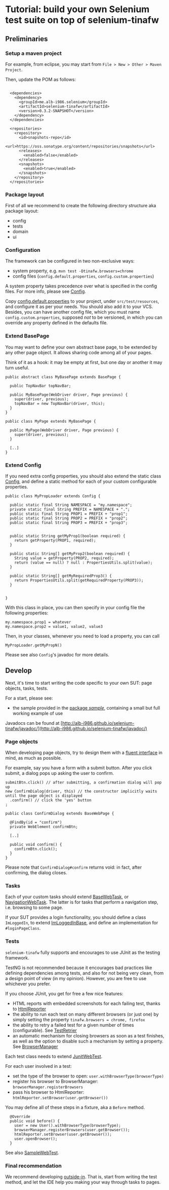 # Tutorial: build your own Selenium test suite on top of selenium-tinafw


## Preliminaries


### Setup a maven project

For example, from eclipse, you may start from `File > New > Other > Maven Project`.

Then, update the POM  as follows:

```

  <dependencies>
    <dependency>
      <groupId>me.alb-i986.selenium</groupId>
      <artifactId>selenium-tinafw</artifactId>
      <version>0.3.2-SNAPSHOT</version>
    </dependency>
  </dependencies>
  
  <repositories>
    <repository>
      <id>snapshots-repo</id>
      <url>https://oss.sonatype.org/content/repositories/snapshots</url>
      <releases>
        <enabled>false</enabled>
      </releases>
      <snapshots>
        <enabled>true</enabled>
      </snapshots>
    </repository>
  </repositories>
```

### Package layout
First of all we recommend to create the following directory structure aka package layout:

- config
- tests
- domain
- ui


### Configuration
The framework can be configured in two non-exclusive ways:
- system property, e.g. `mvn test -Dtinafw.browsers=chrome`
- config files (`config.default.properties`, `config.custom.properties`)

A system property takes precedence over what is specified in the config files.
For more info, please see [Config](https://github.com/alb-i986/selenium-tinafw/blob/master/src/main/java/me/alb_i986/selenium/tinafw/config/Config.java).

Copy [config.default.properties](https://github.com/alb-i986/selenium-tinafw/blob/master/src/main/resources/config.default.properties) to your project, under `src/test/resources`, and configure it as per your needs. You should also add it to your VCS.
Besides, you can have another config file, which you must name `config.custom.properties`, supposed _not_ to be versioned,
in which you can override any property defined in the defaults file.



### Extend BasePage
You may want to define your own abstract base page, to be extended by any other
page object. It allows sharing code among all of your pages. 

Think of it as a hook: it may be empty at first, but one day or another
it may turn useful.

```
public abstract class MyBasePage extends BasePage {
  
  public TopNavBar topNavBar;
  
  public MyBasePage(WebDriver driver, Page previous) {
    super(driver, previous);
    topNavBar = new TopNavBar(driver, this);
  }
}

public class MyPage extends MyBasePage {
  
  public MyPage(WebDriver driver, Page previous) {
    super(driver, previous);
  }
  
  [..]
}
```

### Extend Config
If you need extra config properties, you should also extend the static class [Config](https://github.com/alb-i986/selenium-tinafw/blob/master/src/main/java/me/alb_i986/selenium/tinafw/config/Config.java),
and define a static method for each of your custom configurable properties.

```
public class MyPropLoader extends Config {
  
  public static final String NAMESPACE = "my.namespace";
  private static final String PREFIX = NAMESPACE + ".";
  public static final String PROP1 = PREFIX + "prop1";
  public static final String PROP2 = PREFIX + "prop2";
  public static final String PROP3 = PREFIX + "prop3";


  public static String getMyProp1(boolean required) {
    return getProperty(PROP1, required);
  }
  
  public static String[] getMyProp2(boolean required) {
    String value = getProperty(PROP2, required);
    return (value == null) ? null : PropertiesUtils.split(value);
  }
  
  public static String[] getMyRequiredProp3() {
    return PropertiesUtils.split(getRequiredProperty(PROP3));
  }
  

}
```

With this class in place, you can then specify in your config file
the following properties:

    my.namespace.prop1 = whatever
    my.namespace.prop2 = value1, value2, value3

Then, in your classes, whenever you need to load a property, you can call

    MyPropLoader.getMyPropN()

Please see also `Config`'s javadoc for more details.



## Develop

Next, it's time to start writing the code specific to your own SUT: page objects, tasks, tests.

For a start, please see:
 - the sample provided in the [package _sample_](https://github.com/alb-i986/selenium-tinafw/tree/master/src/main/java/me/alb_i986/selenium/tinafw/sample/), containing a small but full working example of use

Javadocs can be found at [http://alb-i986.github.io/selenium-tinafw/javadoc/](http://alb-i986.github.io/selenium-tinafw/javadoc/)


### Page objects
When developing page objects, try to design them with a
[fluent interface](http://martinfowler.com/bliki/FluentInterface.html)
in mind, as much as possible.

For example, say you have a form with a submit button.
After you click submit, a dialog pops up asking the user to confirm.

```
submitBtn.click() // after submitting, a confirmation dialog will pop up
new ConfirmDialog(driver, this) // the constructor implicitly waits until the page object is displayed
  .confirm() // click the 'yes' button 
;
```

```
public class ConfirmDialog extends BaseWebPage {

  @FindBy(id = "confirm")
  private WebElement confirmBtn;
  
  [..]
  
  public void confirm() {
    confirmBtn.click();
  }
}
```

Please note that `ConfirmDialog#confirm` returns void: in fact, after confirming, the dialog closes.


### Tasks

Each of your custom tasks should extend
[BaseWebTask](https://github.com/alb-i986/selenium-tinafw/blob/master/src/main/java/me/alb_i986/selenium/tinafw/tasks/BaseWebTask.java), or
[NavigationWebTask](https://github.com/alb-i986/selenium-tinafw/blob/master/src/main/java/me/alb_i986/selenium/tinafw/tasks/NavigationWebTask.java).
The latter is for tasks that perform a navigation step, i.e. browsing to some page.

If your SUT provides a login functionality, you should define a class `ImLoggedIn`, to extend
[ImLoggedInBase](https://github.com/alb-i986/selenium-tinafw/blob/master/src/main/java/me/alb_i986/selenium/tinafw/tasks/ImLoggedInBase.java),
and define an implementation for `#loginPageClass`.


### Tests

`selenium-tinafw` fully supports and encourages to use JUnit as the testing framework.

TestNG is not recommended because it encourages bad practices like defining dependencies among tests,
and also for not being very clean, from a design point of view (in my opinion).
However, you are free to use whichever you prefer.

If you choose JUnit, you get for free a few nice features:
- HTML reports with embedded screenshots for each failing test, thanks to
  [HtmlReporter](https://github.com/alb-i986/selenium-tinafw/blob/master/src/main/java/me/alb_i986/selenium/tinafw/tests/rules/HtmlReporter.java)
- the ability to run each test on many different browsers (or just one)
  by simply setting the property `tinafw.browsers = chrome, firefox`
- the ability to retry a failed test for a given number of times (configurable).
  See [TestRetrier](https://github.com/alb-i986/selenium-tinafw/blob/master/src/main/java/me/alb_i986/selenium/tinafw/tests/rules/TestRetrier.java)
- an automatic mechanism for closing browsers as soon as a test finishes,
  as well as the option to disable such a mechanism by setting a property.
  See [BrowserManager](https://github.com/alb-i986/selenium-tinafw/blob/master/src/main/java/me/alb_i986/selenium/tinafw/tests/rules/BrowserManager.java)

Each test class needs to extend
[JunitWebTest](https://github.com/alb-i986/selenium-tinafw/blob/master/src/main/java/me/alb_i986/selenium/tinafw/tests/JunitWebTest.java).

For each user involved in a test:

- set the type of the browser to open: `user.withBrowserType(browserType)`
- register his browser to BrowserManager: `browserManager.registerBrowsers`
- pass his browser to HtmlReporter: `htmlReporter.setBrowser(user.getBrowser())`

You may define all of these steps in a fixture, aka a `Before` method.

```
  @Override
  public void before() {
    user = new User().withBrowserType(browserType);
    browserManager.registerBrowsers(user.getBrowser());
    htmlReporter.setBrowser(user.getBrowser());
    user.openBrowser();
  }
```

See also [SampleWebTest](https://github.com/alb-i986/selenium-tinafw/blob/master/src/main/java/me/alb_i986/selenium/tinafw/sample/tests/SampleWebTest.java).


### Final recommendation
We recommend developing
[outside-in](http://en.wikipedia.org/wiki/Outside%E2%80%93in_software_development).
That is, start from writing the test method, and let the IDE help you making
your way through tasks to pages.